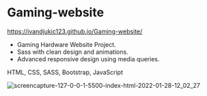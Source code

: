 # Gaming-website
https://ivandjukic123.github.io/Gaming-website/

- Gaming Hardware Website Project.
- Sass with clean design and animations.
- Advanced responsive design using media queries.

HTML, CSS, SASS, Bootstrap, JavaScript


![screencapture-127-0-0-1-5500-index-html-2022-01-28-12_02_27](https://user-images.githubusercontent.com/98217204/151612418-830a72f0-311b-498b-9672-bdb37ba22ba3.jpg)


